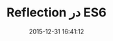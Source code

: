---
layout: post
title: "Reflection در ES6"
date: 2015-12-31 16:41:12
section: article
tags: js
link: "http://www.dotnettips.info/post/2296/reflection-%D8%AF%D8%B1-es6?updated=1394-10-11-01-00"
user: "نوید کاشانی"
user_link: "http://navid.kashani.ir/"
---